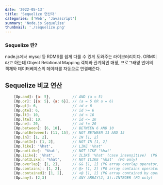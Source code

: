 ```yaml
---
date: '2022-05-13'
title: 'Sequelize 연산자'
categories: ['Web', 'Javascript']
summary: 'Node.js Sequelize'
thumbnail: './sequelize.png'
---
```


### Sequelize 란?

node.js에서 mysql 등 RDMS를 쉽게 다룰 수 있게 도와주는 라이브러리이다.
ORM이라고 하는데 Object Relational Mapping 객체와 관계적인 매핑, 프로그래밍 언어의 객체와 데이터베이스의 데이터를 자동으로 연결해준다.

## Sequelize 비교 연산

```javascript
    [Op.and]: {a: 5},          // AND (a = 5)
    [Op.or]: [{a: 5}, {a: 6}], // (a = 5 OR a = 6)
    [Op.gt]: 6,                // id > 6
    [Op.gte]: 6,               // id >= 6
    [Op.lt]: 10,               // id < 10
    [Op.lte]: 10,              // id <= 10
    [Op.ne]: 20,               // id != 20
    [Op.between]: [6, 10],     // BETWEEN 6 AND 10
    [Op.notBetween]: [11, 15], // NOT BETWEEN 11 AND 15
    [Op.in]: [1, 2],           // IN [1, 2]
    [Op.notIn]: [1, 2],        // NOT IN [1, 2]
    [Op.like]: '%hat',         // LIKE '%hat'
    [Op.notLike]: '%hat',      // NOT LIKE '%hat'
    [Op.iLike]: '%hat',        // ILIKE '%hat' (case insensitive)  (PG only)
    [Op.notILike]: '%hat',     // NOT ILIKE '%hat'  (PG only)
    [Op.overlap]: [1, 2],      // && [1, 2] (PG array overlap operator)
    [Op.contains]: [1, 2],     // @> [1, 2] (PG array contains operator)
    [Op.contained]: [1, 2],    // <@ [1, 2] (PG array contained by operator)
    [Op.any]: [2,3]            // ANY ARRAY[2, 3]::INTEGER (PG only)

```
